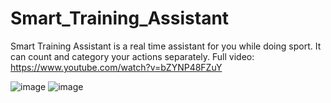 # Smart_Training_Assistant

Smart Training Assistant is a real time assistant for you while doing sport. It can count and category your actions separately.
Full video: https://www.youtube.com/watch?v=bZYNP48FZuY

![image](https://github.com/user-attachments/assets/7da4ca91-fbfc-4848-9171-0fdd8e477b80)
![image](https://github.com/user-attachments/assets/95a2f194-3778-4754-b11d-aa8517d6ad38)

